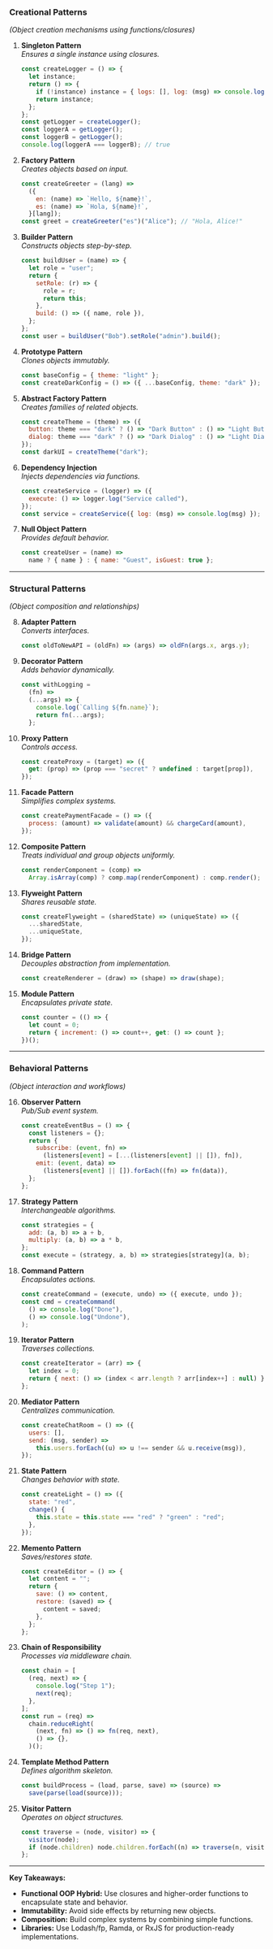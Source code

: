 ### **Creational Patterns**

_(Object creation mechanisms using functions/closures)_

1. **Singleton Pattern**  
   _Ensures a single instance using closures._

   ```javascript
   const createLogger = () => {
     let instance;
     return () => {
       if (!instance) instance = { logs: [], log: (msg) => console.log(msg) };
       return instance;
     };
   };
   const getLogger = createLogger();
   const loggerA = getLogger();
   const loggerB = getLogger();
   console.log(loggerA === loggerB); // true
   ```

2. **Factory Pattern**  
   _Creates objects based on input._

   ```javascript
   const createGreeter = (lang) =>
     ({
       en: (name) => `Hello, ${name}!`,
       es: (name) => `Hola, ${name}!`,
     }[lang]);
   const greet = createGreeter("es")("Alice"); // "Hola, Alice!"
   ```

3. **Builder Pattern**  
   _Constructs objects step-by-step._

   ```javascript
   const buildUser = (name) => {
     let role = "user";
     return {
       setRole: (r) => {
         role = r;
         return this;
       },
       build: () => ({ name, role }),
     };
   };
   const user = buildUser("Bob").setRole("admin").build();
   ```

4. **Prototype Pattern**  
   _Clones objects immutably._

   ```javascript
   const baseConfig = { theme: "light" };
   const createDarkConfig = () => ({ ...baseConfig, theme: "dark" });
   ```

5. **Abstract Factory Pattern**  
   _Creates families of related objects._

   ```javascript
   const createTheme = (theme) => ({
     button: theme === "dark" ? () => "Dark Button" : () => "Light Button",
     dialog: theme === "dark" ? () => "Dark Dialog" : () => "Light Dialog",
   });
   const darkUI = createTheme("dark");
   ```

6. **Dependency Injection**  
   _Injects dependencies via functions._

   ```javascript
   const createService = (logger) => ({
     execute: () => logger.log("Service called"),
   });
   const service = createService({ log: (msg) => console.log(msg) });
   ```

7. **Null Object Pattern**  
   _Provides default behavior._
   ```javascript
   const createUser = (name) =>
     name ? { name } : { name: "Guest", isGuest: true };
   ```

---

### **Structural Patterns**

_(Object composition and relationships)_

8. **Adapter Pattern**  
   _Converts interfaces._

   ```javascript
   const oldToNewAPI = (oldFn) => (args) => oldFn(args.x, args.y);
   ```

9. **Decorator Pattern**  
   _Adds behavior dynamically._

   ```javascript
   const withLogging =
     (fn) =>
     (...args) => {
       console.log(`Calling ${fn.name}`);
       return fn(...args);
     };
   ```

10. **Proxy Pattern**  
    _Controls access._

    ```javascript
    const createProxy = (target) => ({
      get: (prop) => (prop === "secret" ? undefined : target[prop]),
    });
    ```

11. **Facade Pattern**  
    _Simplifies complex systems._

    ```javascript
    const createPaymentFacade = () => ({
      process: (amount) => validate(amount) && chargeCard(amount),
    });
    ```

12. **Composite Pattern**  
    _Treats individual and group objects uniformly._

    ```javascript
    const renderComponent = (comp) =>
      Array.isArray(comp) ? comp.map(renderComponent) : comp.render();
    ```

13. **Flyweight Pattern**  
    _Shares reusable state._

    ```javascript
    const createFlyweight = (sharedState) => (uniqueState) => ({
      ...sharedState,
      ...uniqueState,
    });
    ```

14. **Bridge Pattern**  
    _Decouples abstraction from implementation._

    ```javascript
    const createRenderer = (draw) => (shape) => draw(shape);
    ```

15. **Module Pattern**  
    _Encapsulates private state._
    ```javascript
    const counter = (() => {
      let count = 0;
      return { increment: () => count++, get: () => count };
    })();
    ```

---

### **Behavioral Patterns**

_(Object interaction and workflows)_

16. **Observer Pattern**  
    _Pub/Sub event system._

    ```javascript
    const createEventBus = () => {
      const listeners = {};
      return {
        subscribe: (event, fn) =>
          (listeners[event] = [...(listeners[event] || []), fn]),
        emit: (event, data) =>
          (listeners[event] || []).forEach((fn) => fn(data)),
      };
    };
    ```

17. **Strategy Pattern**  
    _Interchangeable algorithms._

    ```javascript
    const strategies = {
      add: (a, b) => a + b,
      multiply: (a, b) => a * b,
    };
    const execute = (strategy, a, b) => strategies[strategy](a, b);
    ```

18. **Command Pattern**  
    _Encapsulates actions._

    ```javascript
    const createCommand = (execute, undo) => ({ execute, undo });
    const cmd = createCommand(
      () => console.log("Done"),
      () => console.log("Undone"),
    );
    ```

19. **Iterator Pattern**  
    _Traverses collections._

    ```javascript
    const createIterator = (arr) => {
      let index = 0;
      return { next: () => (index < arr.length ? arr[index++] : null) };
    };
    ```

20. **Mediator Pattern**  
    _Centralizes communication._

    ```javascript
    const createChatRoom = () => ({
      users: [],
      send: (msg, sender) =>
        this.users.forEach((u) => u !== sender && u.receive(msg)),
    });
    ```

21. **State Pattern**  
    _Changes behavior with state._

    ```javascript
    const createLight = () => ({
      state: "red",
      change() {
        this.state = this.state === "red" ? "green" : "red";
      },
    });
    ```

22. **Memento Pattern**  
    _Saves/restores state._

    ```javascript
    const createEditor = () => {
      let content = "";
      return {
        save: () => content,
        restore: (saved) => {
          content = saved;
        },
      };
    };
    ```

23. **Chain of Responsibility**  
    _Processes via middleware chain._

    ```javascript
    const chain = [
      (req, next) => {
        console.log("Step 1");
        next(req);
      },
    ];
    const run = (req) =>
      chain.reduceRight(
        (next, fn) => () => fn(req, next),
        () => {},
      )();
    ```

24. **Template Method Pattern**  
    _Defines algorithm skeleton._

    ```javascript
    const buildProcess = (load, parse, save) => (source) =>
      save(parse(load(source)));
    ```

25. **Visitor Pattern**  
    _Operates on object structures._
    ```javascript
    const traverse = (node, visitor) => {
      visitor(node);
      if (node.children) node.children.forEach((n) => traverse(n, visitor));
    };
    ```

---

**Key Takeaways:**

- **Functional OOP Hybrid:** Use closures and higher-order functions to encapsulate state and behavior.
- **Immutability:** Avoid side effects by returning new objects.
- **Composition:** Build complex systems by combining simple functions.
- **Libraries:** Use Lodash/fp, Ramda, or RxJS for production-ready implementations.
